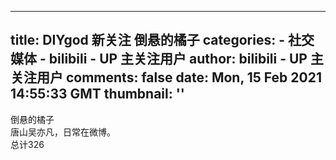 
---
title: DIYgod 新关注 倒悬的橘子
categories: 
    - 社交媒体
    - bilibili - UP 主关注用户
author: bilibili - UP 主关注用户
comments: false
date: Mon, 15 Feb 2021 14:55:33 GMT
thumbnail: ''
---

<div>   
倒悬的橘子<br>唐山吴亦凡，日常在微博。<br>总计326  
</div>
            